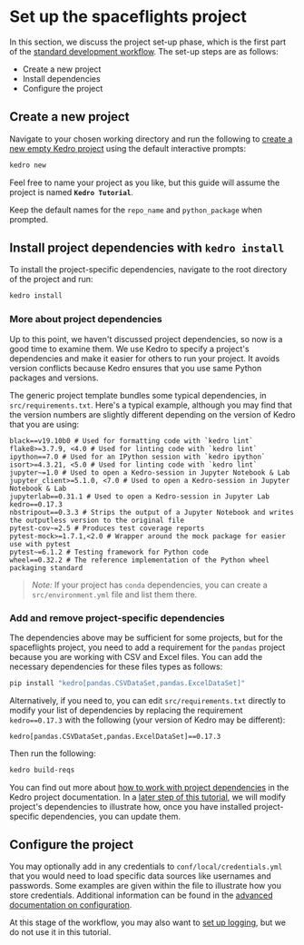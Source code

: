 # Set up the spaceflights project

In this section, we discuss the project set-up phase, which is the first part of the [standard development workflow](./01_spaceflights_tutorial.md#kedro-project-development-workflow). The set-up steps are as follows:


* Create a new project
* Install dependencies
* Configure the project


## Create a new project

Navigate to your chosen working directory and run the following to [create a new empty Kedro project](../02_get_started/04_new_project.md#create-a-new-project-interactively) using the default interactive prompts:

```bash
kedro new
```

Feel free to name your project as you like, but this guide will assume the project is named **`Kedro Tutorial`**.

Keep the default names for the `repo_name` and `python_package` when prompted.

## Install project dependencies with `kedro install`

To install the project-specific dependencies, navigate to the root directory of the project and run:

```bash
kedro install
```

### More about project dependencies

Up to this point, we haven't discussed project dependencies, so now is a good time to examine them. We use Kedro to specify a project's dependencies and make it easier for others to run your project. It avoids version conflicts because Kedro ensures that you use same Python packages and versions.

The generic project template bundles some typical dependencies, in `src/requirements.txt`. Here's a typical example, although you may find that the version numbers are slightly different depending on the version of Kedro that you are using:

```text
black==v19.10b0 # Used for formatting code with `kedro lint`
flake8>=3.7.9, <4.0 # Used for linting code with `kedro lint`
ipython==7.0 # Used for an IPython session with `kedro ipython`
isort>=4.3.21, <5.0 # Used for linting code with `kedro lint`
jupyter~=1.0 # Used to open a Kedro-session in Jupyter Notebook & Lab
jupyter_client>=5.1.0, <7.0 # Used to open a Kedro-session in Jupyter Notebook & Lab
jupyterlab==0.31.1 # Used to open a Kedro-session in Jupyter Lab
kedro==0.17.3
nbstripout==0.3.3 # Strips the output of a Jupyter Notebook and writes the outputless version to the original file
pytest-cov~=2.5 # Produces test coverage reports
pytest-mock>=1.7.1,<2.0 # Wrapper around the mock package for easier use with pytest
pytest~=6.1.2 # Testing framework for Python code
wheel==0.32.2 # The reference implementation of the Python wheel packaging standard
```

> *Note:* If your project has `conda` dependencies, you can create a `src/environment.yml` file and list them there.

### Add and remove project-specific dependencies

The dependencies above may be sufficient for some projects, but for the spaceflights project, you need to add a requirement for the `pandas` project because you are working with CSV and Excel files. You can add the necessary dependencies for these files types as follows:

```bash
pip install "kedro[pandas.CSVDataSet,pandas.ExcelDataSet]"
```

Alternatively, if you need to, you can edit `src/requirements.txt` directly to modify your list of dependencies by replacing the requirement `kedro==0.17.3` with the following (your version of Kedro may be different):

```text
kedro[pandas.CSVDataSet,pandas.ExcelDataSet]==0.17.3
```

Then run the following:

```bash
kedro build-reqs
```

You can find out more about [how to work with project dependencies](../04_kedro_project_setup/01_dependencies.md) in the Kedro project documentation. In a [later step of this tutorial](./04_create_pipelines.md#update-dependencies), we will modify project's dependencies to illustrate how, once you have installed project-specific dependencies, you can update them.


## Configure the project

You may optionally add in any credentials to `conf/local/credentials.yml` that you would need to load specific data sources like usernames and passwords. Some examples are given within the file to illustrate how you store credentials. Additional information can be found in the [advanced documentation on configuration](../04_kedro_project_setup/02_configuration.md).

At this stage of the workflow, you may also want to [set up logging](../08_logging/01_logging.md), but we do not use it in this tutorial.
